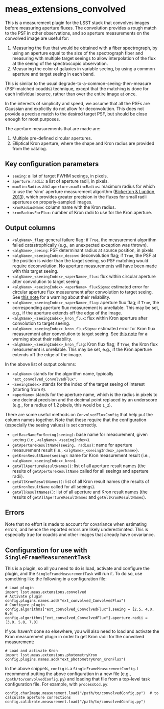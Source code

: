 # meas_extensions_convolved

This is a measurement plugin for the LSST stack that convolves images before measuring aperture fluxes.
The convolution provides a rough match to the PSF in other observations, and so aperture measurements on the convolved image are useful for:

1. Measuring the flux that would be obtained with a fiber spectrograph, by using an aperture equal to the size of the spectrograph fiber and measuring with multiple target seeings to allow interpolation of the flux at the seeing of the spectroscopic observation.
2. Measuring the color of galaxies in variable seeing, by using a common aperture and target seeing in each band.

This is similar to the usual degrade-to-a-common-seeing-then-measure (PSF-matched coadds) technique, except that the matching is done for each individual source, rather than over the entire image at once.

In the interests of simplicity and speed, we assume that all the PSFs are Gaussian and explicitly do not allow for deconvolution.
This does not provide a precise match to the desired target PSF, but should be close enough for most purposes.

The aperture measurements that are made are:

1. Multiple pre-defined circular apertures.
2. Elliptical Kron aperture, where the shape and Kron radius are provided from the catalog.


## Key configuration parameters

* `seeing`: a list of target FWHM seeings, in pixels.
* `aperture.radii`: a list of aperture radii, in pixels.
* `maxSincRadius` and `aperture.maxSincRadius`: maximum radius for which to use the 'sinc' aperture measurement algorithm ([Bickerton & Luption, 2013](2013MNRAS.431.1275B)), which provides greater precision in the fluxes for small radii apertures on properly-sampled images.
* `kronRadiusName`: column name with the Kron radius.
* `kronRadiusForFlux`: number of Kron radii to use for the Kron aperture.


## Output columns

* `<algName>_flag`: general failure flag; if `True`, the measurement algorithm failed catastrophically (e.g., an unexpected exception was thrown).
* `<algName>_seeing`: PSF determinant radius at source position, in pixels.
* `<algName>_<seeingIndex>_deconv`: deconvolution flag; if `True`, the PSF at the position is wider than the target seeing, so PSF matching would require deconvolution. No aperture measurements will have been made with this target seeing.
* `<algName>_<seeingIndex>_<aperName>_flux`: flux within circular aperture after convolution to target seeing.
* `<algName>_<seeingIndex>_<aperName>_fluxSigma`: estimated error for circular aperture flux measurement after convolution to target seeing. See [this note](#errors) for a warning about their reliability.
* `<algName>_<seeingIndex>_<aperName>_flag`: aperture flux flag; if `True`, the corresponding aperture flux measurement is unreliable. This may be set, e.g., if the aperture extends off the edge of the image.
* `<algName>_<seeingIndex>_kron_flux`: flux within Kron aperture after convolution to target seeing.
* `<algName>_<seeingIndex>_kron_fluxSigma`: estimated error for Kron flux measurement after convolution to target seeing. See [this note](#errors) for a warning about their reliability.
* `<algName>_<seeingIndex>_kron_flag`: Kron flux flag; if `True`, the Kron flux measurement is unreliable. This may be set, e.g., if the Kron aperture extends off the edge of the image.

In the above list of output columns:

* `<algName>` stands for the algorithm name, typically `"ext_convolved_ConvolvedFlux"`.
* `<seeingIndex>` stands for the index of the target seeing of interest (starting from `0`).
* `<aperName>` stands for the aperture name, which is the radius in pixels to one decimal precision and the decimal point replaced by an underscore (e.g., for a radius of 1.2 pixels, this would be `1_2`).

There are some useful methods on `ConvolvedFluxConfig` that help put the column names together.  Note that these require that the configuration (especially the seeing values) is set correctly.

* `getBaseNameForSeeing(seeing)`: base name for measurement, given seeing (i.e., `<algName>_<seeingIndex>`).
* `getApertureResultName(seeing, radius)`: name for aperture measurement result (i.e., `<algName>_<seeingIndex>_aperName>`).
* `getKronResultName(seeing)`: name for Kron measurement result (i.e., `<algName>_<seeingIndex>_kron`).
* `getAllApertureResultNames()`: list of all aperture result names (the results of `getApertureResultName` called for all seeings and aperture radii).
* `getAllKronResultNames()`: list of all Kron result names (the results of `getKronResultName` called for all seeings).
* `getAllResultNames()`: list of all aperture and Kron result names (the results of `getAllApertureResultNames` and `getAllKronResultNames`).


## Errors
<a name="errors"></a>

Note that no effort is made to account for covariance when estimating errors, and hence the reported errors are likely underestimated.  This is especially true for coadds and other images that already have covariance.


## Configuration for use with `SingleFrameMeasurementTask`

This is a plugin, so all you need to do is load, activate and configure the plugin, and the `SingleFrameMeasurementTask` will run it.
To do so, use something like the following in a configuration file:

    # Load plugin
    import lsst.meas.extensions.convolved
    # Activate plugin
    config.plugins.names.add("ext_convolved_ConvolvedFlux")
    # Configure plugin
    config.algorithms["ext_convolved_ConvolvedFlux"].seeing = [2.5, 4.0, 6.0]
    config.algorithms["ext_convolved_ConvolvedFlux"].aperture.radii = [3.0, 5.0, 7.0]
    
If you haven't done so elsewhere, you will also need to load and activate the Kron measurement plugin in order to get Kron radii for the convolved measurement:

    # Load and activate Kron
    import lsst.meas.extensions.photometryKron
    config.plugins.names.add("ext_photometryKron_KronFlux")
    
In the above snippets, `config` is a `SingleFrameMeasurementConfig`.  I recommend putting the above configuration in a new file (e.g., `/path/to/convolvedConfig.py`) and loading that file from a top-level task configuration file.  For example, with `processCcd.py`:

    config.charImage.measurement.load("/path/to/convolvedConfig.py")  # to calculate aperture corrections
    config.calibrate.measurement.load("/path/to/convolvedConfig.py")


